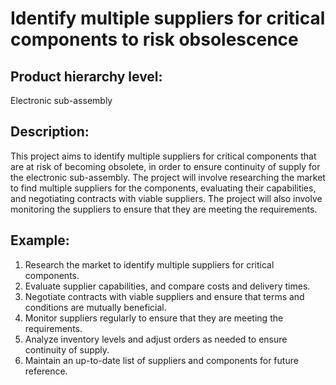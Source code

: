 # Identify multiple suppliers for critical components to risk obsolescence

## Product hierarchy level:
Electronic sub-assembly

## Description:
This project aims to identify multiple suppliers for critical components that are at risk of becoming obsolete, in order to ensure continuity of supply for the electronic sub-assembly. The project will involve researching the market to find multiple suppliers for the components, evaluating their capabilities, and negotiating contracts with viable suppliers. The project will also involve monitoring the suppliers to ensure that they are meeting the requirements.

## Example:
1. Research the market to identify multiple suppliers for critical components.
2. Evaluate supplier capabilities, and compare costs and delivery times.
3. Negotiate contracts with viable suppliers and ensure that terms and conditions are mutually beneficial.
4. Monitor suppliers regularly to ensure that they are meeting the requirements.
5. Analyze inventory levels and adjust orders as needed to ensure continuity of supply.
6. Maintain an up-to-date list of suppliers and components for future reference.
